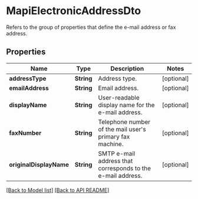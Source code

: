 # MapiElectronicAddressDto

Refers to the group of properties that define the e-mail address or fax address.             

## Properties
Name | Type | Description | Notes
------------ | ------------- | ------------- | -------------
**addressType** | **String** | Address type.              |  [optional]
**emailAddress** | **String** | Email address.              |  [optional]
**displayName** | **String** | User-readable display name for the e-mail address.              |  [optional]
**faxNumber** | **String** | Telephone number of the mail user&#39;s primary fax machine.              |  [optional]
**originalDisplayName** | **String** | SMTP e-mail address that  corresponds to the e-mail address.              |  [optional]




[[Back to Model list]](Models.md) [[Back to API README]](README.md)
